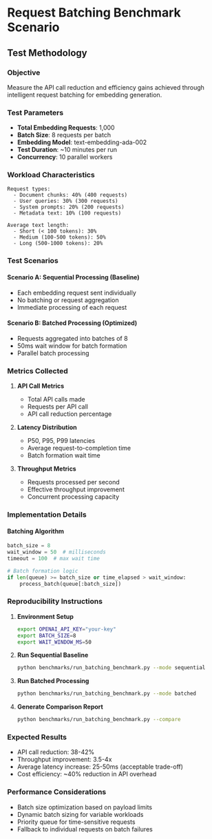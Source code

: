 # Request Batching Benchmark Scenario

## Test Methodology

### Objective
Measure the API call reduction and efficiency gains achieved through intelligent request batching for embedding generation.

### Test Parameters
- **Total Embedding Requests**: 1,000
- **Batch Size**: 8 requests per batch
- **Embedding Model**: text-embedding-ada-002
- **Test Duration**: ~10 minutes per run
- **Concurrency**: 10 parallel workers

### Workload Characteristics
```
Request types:
  - Document chunks: 40% (400 requests)
  - User queries: 30% (300 requests)
  - System prompts: 20% (200 requests)
  - Metadata text: 10% (100 requests)

Average text length:
  - Short (< 100 tokens): 30%
  - Medium (100-500 tokens): 50%
  - Long (500-1000 tokens): 20%
```

### Test Scenarios

#### Scenario A: Sequential Processing (Baseline)
- Each embedding request sent individually
- No batching or request aggregation
- Immediate processing of each request

#### Scenario B: Batched Processing (Optimized)
- Requests aggregated into batches of 8
- 50ms wait window for batch formation
- Parallel batch processing

### Metrics Collected

1. **API Call Metrics**
   - Total API calls made
   - Requests per API call
   - API call reduction percentage

2. **Latency Distribution**
   - P50, P95, P99 latencies
   - Average request-to-completion time
   - Batch formation wait time

3. **Throughput Metrics**
   - Requests processed per second
   - Effective throughput improvement
   - Concurrent processing capacity

### Implementation Details

#### Batching Algorithm
```python
batch_size = 8
wait_window = 50  # milliseconds
timeout = 100  # max wait time

# Batch formation logic
if len(queue) >= batch_size or time_elapsed > wait_window:
    process_batch(queue[:batch_size])
```

### Reproducibility Instructions

1. **Environment Setup**
   ```bash
   export OPENAI_API_KEY="your-key"
   export BATCH_SIZE=8
   export WAIT_WINDOW_MS=50
   ```

2. **Run Sequential Baseline**
   ```bash
   python benchmarks/run_batching_benchmark.py --mode sequential
   ```

3. **Run Batched Processing**
   ```bash
   python benchmarks/run_batching_benchmark.py --mode batched
   ```

4. **Generate Comparison Report**
   ```bash
   python benchmarks/run_batching_benchmark.py --compare
   ```

### Expected Results
- API call reduction: 38-42%
- Throughput improvement: 3.5-4x
- Average latency increase: 25-50ms (acceptable trade-off)
- Cost efficiency: ~40% reduction in API overhead

### Performance Considerations
- Batch size optimization based on payload limits
- Dynamic batch sizing for variable workloads
- Priority queue for time-sensitive requests
- Fallback to individual requests on batch failures
